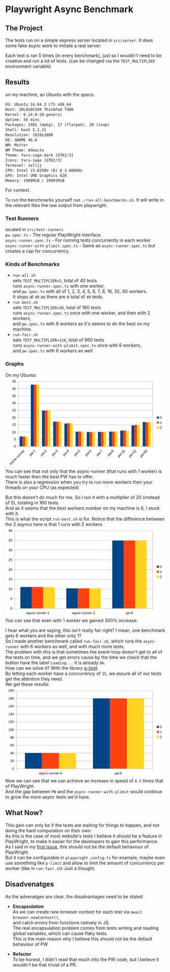 # Playwright Async Benchmark 

## The Project
The tests run on a simple express server located in `src/server`. It does some fake async work to imitate a real server.

Each test is ran 5 times (in every benchmark), just so I wouldn't need to be creative and run a lot of tests. (can be
changed via the `TEST_MULTIPLIER` environment variable)

## Results
on my machine, an Ubuntu with the specs:
```
OS: Ubuntu 24.04.3 LTS x86_64
Host: 20L6S0CG09 ThinkPad T480
Kernel: 6.14.0-28-generic
Uptime: 56 mins
Packages: 2481 (dpkg), 17 (flatpak), 20 (snap)
Shell: bash 5.2.21
Resolution: 1920x1080
DE: GNOME 46.0
WM: Mutter
WM Theme: Adwaita
Theme: Yaru-sage-dark [GTK2/3]
Icons: Yaru-sage [GTK2/3]
Terminal: zellij
CPU: Intel i5-8350U (8) @ 3.600GHz
GPU: Intel UHD Graphics 620
Memory: 2988MiB / 39991MiB
```
For context.

To run the benchmarks yourself run `./run-all-benchmarks.sh`.
It will write in the relevant files the raw output from playwright.

### Test Runners
located in `src/test-runners` \
`pw.spec.ts` - The regular PlayWright interface. \
`async-runner.spec.ts` - For running tests concurrently in each worker \
`async-runner-with-plimit.spec.ts` - Same as `async-runner.spec.ts` but creates a cap for concurrency.

### Kinds of Benchmarks
- `run-all.sh` \
  sets `TEST_MULTIPLIER=5`, total of 40 tests\
  runs `async-runner.spec.ts` with one worker, \
  and `pw.spec.ts` with all of 1, 2, 3, 4, 5, 6, 7, 8, 16, 32, 40 workers. \
  It stops at `40` as there are a total of `40` tests.
- `run-best.sh` \
  sets `TEST_MULTIPLIER=20`, total of 160 tests\
  runs `async-runner.spec.ts` once with one worker, and then with 2 workers, \
  and `pw.spec.ts` with 6 workers as it's seems to do the best on my machine.
- `run-fair.sh` \
  sets `TEST_MULTIPLIER=120`, total of 960 tests\
  runs `async-runner-with-plimit.spec.ts` once with 6 workers, \
  and `pw.spec.ts` with 6 workers as well.

### Graphs
On my Ubuntu: \
![ubuntu-chrome-all](./images/ubuntu-chrome-all.png) \
You can see that not only that the async-runner (that runs with 1 worker) is much faster then the best PW has to offer.\
There is also a regression when you try to run more workers then your threads on your CPU (as expected)

But this doesn't do much for me, So I run it with a multiplier of 20 (instead of 5), totaling in 160 tests. \
And as it seems that the best workers number on my machine is 6, I stuck with it. \
This is what the script `run-best.sh` is for. Notice that the difference between the 2 asyncs here is that 1 runs with 2 workers \
![ubuntu-chrome-best](./images/ubuntu-chrome-best.png) \
You can see that even with 1 worker we gained 300% increase.

I hear what you are saying, this isn't really fair right? I mean, one benchmark gets 6 workers and the other only 1? \
So I made another benchmark called `run-fair.sh`, which runs the `async-runner` with 6 workers as well, and with much
more tests. \
The problem with this is that sometimes the event-loop doesn't get to all of the tests on time, and we get errors cause
by the time we check that the button have the label `Loading...` it is already `Ok`. \
How can we solve it? With the library [p-limit](https://www.npmjs.com/package/p-limit).\
By letting each worker have a concurrency of `15`, we assure all of our tests get the attention they need.\
We get these results: \
![ubuntu-chrome-fair](./images/ubuntu-chrome-fair.png) \
Now we can see that we can achieve an increase in speed of `4.5` times that of PlayWright. \
And the gap between `PW` and the `async-runner-with-plimit` would continue to grow the more async tests we'd have.


## What Now?
This gain can only be if the tests are waiting for things to happen, and not doing the hard computation on their own. \
As this is the case of most website's tests I believe it should be a feature in PlayWright, to make it easier for the developers to gain this performance. \
As I said in my [first issue](https://github.com/microsoft/playwright/issues/36900), this should not be the default
behaviour of PlayWright. \
But it can be configurable in `playwright.config.ts` for example, maybe even use something like `p-limit` and allow to
limit the amount of concurrency per worker (like in `run-fair.sh`) Just a thought.

## Disadvenatges
As the advenatges are clear, the disadvantages need to be stated
- **Encapsulation** \
  As we can create new browser context for each test via `await browser.newContext()`, \
  and catch errors from functions natively in JS. \
  The real encapsulation problem comes from tests writing and reading global variables, which can cause flaky tests. \
  This is the main reason why I believe this should not be the default behaviour of PW.

- **Refactor** \
  To be honest, I didn't read that much into the PW code, but I believe it wouldn't be that trivial of a PR.

  
